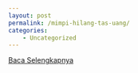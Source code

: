 ```yaml
---
layout: post
permalink: /mimpi-hilang-tas-uang/
categories:
    - Uncategorized
---
```


[Baca Selengkapnya](/02)